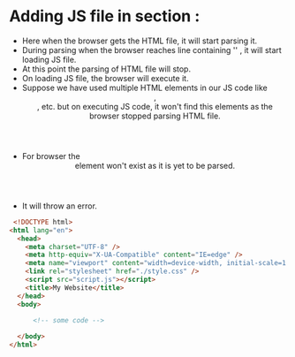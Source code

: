 # Adding JS file in <head> section :
  
- Here when the browser gets the HTML file, it will start parsing it.
- During parsing when the browser reaches line containing '<script src="script.js"></script>' , it will start loading JS file.
- At this point the parsing of HTML file will stop.
- On loading JS file, the browser will execute it. 
- Suppose we have used multiple HTML elements in our JS code like <header>, <nav>, etc. but on executing JS code, it won't find this elements as the browser stopped parsing HTML file.
- For browser the <header> element won't exist as it is yet to be parsed.
- It will throw an error.
  
```html
 <!DOCTYPE html>
<html lang="en">
  <head>
    <meta charset="UTF-8" />
    <meta http-equiv="X-UA-Compatible" content="IE=edge" />
    <meta name="viewport" content="width=device-width, initial-scale=1.0" />
    <link rel="stylesheet" href="./style.css" />
    <script src="script.js"></script>
    <title>My Website</title>
  </head>
  <body>
    
      <!-- some code -->

  </body>
</html>
 
```
